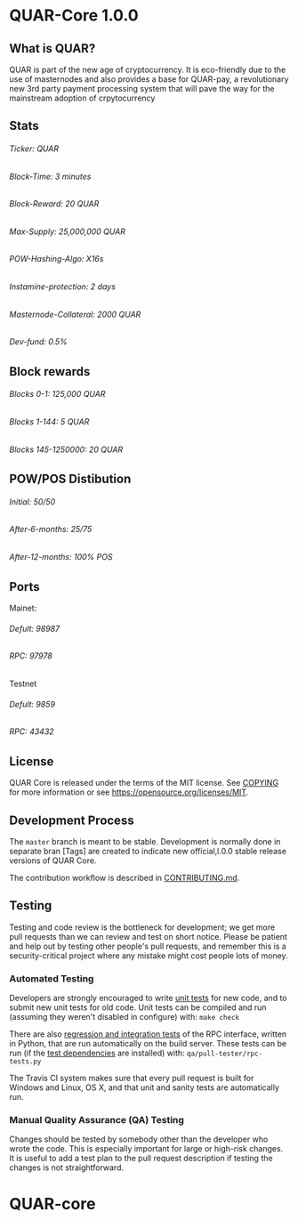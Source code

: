 
QUAR-Core 1.0.0
===============================



What is QUAR?
----------------

QUAR is part of the new age of cryptocurrency. It is eco-friendly due to the use of 
masternodes and also provides a base for QUAR-pay, a revolutionary new 3rd party payment
processing system that will pave the way for the mainstream adoption of crpytocurrency

Stats
------
###### Ticker: QUAR
###### Block-Time: 3 minutes
###### Block-Reward: 20 QUAR
###### Max-Supply: 25,000,000 QUAR
###### POW-Hashing-Algo: X16s
###### Instamine-protection: 2 days
###### Masternode-Collateral: 2000 QUAR
###### Dev-fund: 0.5%

Block rewards
-------------
###### Blocks 0-1: 125,000 QUAR
###### Blocks 1-144: 5 QUAR
###### Blocks 145-1250000: 20 QUAR

POW/POS Distibution
-------------------
###### Initial: 50/50
###### After-6-months: 25/75
###### After-12-months: 100% POS

Ports
-----
Mainet:
###### Defult: 98987
###### RPC: 97978
Testnet
###### Defult: 9859
###### RPC: 43432

License
-------

QUAR Core is released under the terms of the MIT license. See [COPYING](COPYING) for more
information or see https://opensource.org/licenses/MIT.

Development Process
-------------------

The `master` branch is meant to be stable. Development is normally done in separate bran
[Tags] are created to indicate new official,l.0.0 stable release versions of QUAR Core.

The contribution workflow is described in [CONTRIBUTING.md](CONTRIBUTING.md).

Testing
-------

Testing and code review is the bottleneck for development; we get more pull
requests than we can review and test on short notice. Please be patient and help out by testing
other people's pull requests, and remember this is a security-critical project where any mistake might cost people
lots of money.

### Automated Testing

Developers are strongly encouraged to write [unit tests](/doc/unit-tests.md) for new code, and to
submit new unit tests for old code. Unit tests can be compiled and run
(assuming they weren't disabled in configure) with: `make check`

There are also [regression and integration tests](/qa) of the RPC interface, written
in Python, that are run automatically on the build server.
These tests can be run (if the [test dependencies](/qa) are installed) with: `qa/pull-tester/rpc-tests.py`

The Travis CI system makes sure that every pull request is built for Windows
and Linux, OS X, and that unit and sanity tests are automatically run.

### Manual Quality Assurance (QA) Testing

Changes should be tested by somebody other than the developer who wrote the
code. This is especially important for large or high-risk changes. It is useful
to add a test plan to the pull request description if testing the changes is
not straightforward.

# QUAR-core
